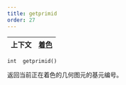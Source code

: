 ```yaml
---
title: getprimid
order: 27
---
```

| 上下文 | [着色](../contexts/shading.html) |
| --- | --- |

`int  getprimid()`

返回当前正在着色的几何图元的基元编号。